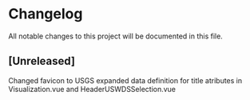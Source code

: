# Changelog
All notable changes to this project will be documented in this file.

## [Unreleased]
Changed favicon to USGS
expanded data definition for title atributes in Visualization.vue and HeaderUSWDSSelection.vue